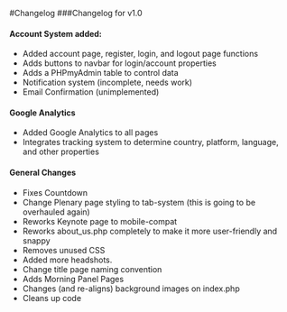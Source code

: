 #Changelog
###Changelog for v1.0

#### Account System added:
* Added account page, register, login, and logout page functions
* Adds buttons to navbar for login/account properties
* Adds a PHPmyAdmin table to control data
* Notification system (incomplete, needs work)
* Email Confirmation (unimplemented)

#### Google Analytics
* Added Google Analytics to all pages
* Integrates tracking system to determine country, platform, language, and other properties

#### General Changes
* Fixes Countdown
* Change Plenary page styling to tab-system (this is going to be overhauled again)
* Reworks Keynote page to mobile-compat
* Reworks about_us.php completely to make it more user-friendly and snappy
* Removes unused CSS
* Added more headshots.
* Change title page naming convention
* Adds Morning Panel Pages
* Changes (and re-aligns) background images on index.php
* Cleans up code

